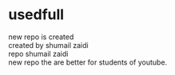 # usedfull
new repo  is created
<br>
created by shumail zaidi 
<br>
repo
shumail zaidi <br>
new repo
the are better 
for students of youtube.